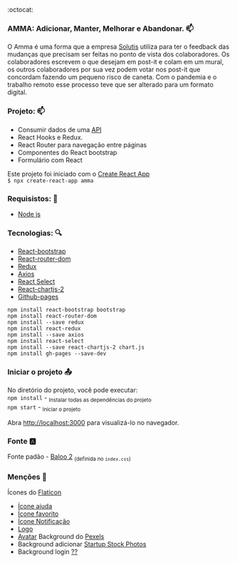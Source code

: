:octocat:

### AMMA: Adicionar, Manter, Melhorar e Abandonar. :mailbox: 
 O Amma é uma forma que a empresa [Solutis](https://solutis.com.br/) utiliza para ter o feedback das mudanças que precisam ser feitas no ponto de vista dos colaboradores. Os colaboradores escrevem o que desejam em post-it e colam em um mural, os outros colaboradores por sua vez podem votar nos post-it que concordam fazendo um pequeno risco de caneta. Com o pandemia e o trabalho remoto esse processo teve que ser alterado para um formato digital.

### Projeto: :mailbox: 
- Consumir dados de uma [API](https://github.com/KevenBarauna/Amma/edit/develop-api/Api/ApiAmma/README.md)
- React Hooks e Redux.
- React Router para navegação entre páginas
- Componentes do React bootstrap
- Formulário com React


Este projeto foi iniciado com o [Create React App](https://github.com/facebook/create-react-app)<br>
 `$ npx create-react-app amma`

### Requisistos: :pencil:
- [Node js](https://nodejs.org/en/)

### Tecnologias: :mag:
- [React-bootstrap](https://react-bootstrap.github.io/getting-started/introduction)  
- [React-router-dom](https://reactrouter.com/web/guides/quick-start)
- [Redux](https://redux.js.org/basics/usage-with-react)
- [Axios](https://www.npmjs.com/package/axios)
- [React Select](https://react-select.com/home)
- [React-chartjs-2](https://www.npmjs.com/package/react-chartjs-2)
- [Github-pages](https://www.npmjs.com/package/gh-pages)

```
npm install react-bootstrap bootstrap
npm install react-router-dom
npm install --save redux
npm install react-redux
npm install --save axios
npm install react-select
npm install --save react-chartjs-2 chart.js
npm install gh-pages --save-dev
```


### Iniciar o projeto :outbox_tray:
No diretório do projeto, você pode executar:<br>
`npm install` - <sub>Instalar todas as dependências do projeto</sub><br>
`npm start` - <sub>Iniciar o projeto</sub>

Abra [http://localhost:3000](http://localhost:3000) para visualizá-lo no navegador.

### Fonte :a:
Fonte padão - [Baloo 2](https://fonts.google.com/specimen/Baloo+2?sidebar.open=true&selection.family=Baloo+2:wght@400;500;600;700;800#standard-styles) <sub>(definida no `index.css`)</sub>

### Menções :page_with_curl:
 Ícones do [Flaticon](https://www.flaticon.com/br/)
 - [Ícone ajuda]()
 - [Ícone favorito](ttps://www.flaticon.com/br/icone-gratis/ame_2913252)
 - [Ícone Notificação](https://www.flaticon.com/br/icone-gratis/sino_1156949?term=notification&page=1&position=3)
 - [Logo](https://www.linkedin.com/in/keven-bara%C3%BAna-2a9a47173/)
 - [Avatar](https://www.flaticon.com/br/packs/fairytale-42?k=1599781706295)
 Background do [Pexels](https://www.pexels.com/pt-br/)
- Background adicionar [Startup Stock Photos](https://www.pexels.com/pt-br/foto/brainstorm-comodo-complexo-complicado-212286/)
- Background login [??]()
